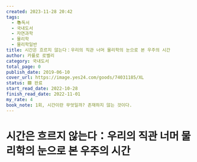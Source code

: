 ```yaml
---
created: 2023-11-28 20:42
tags:
  - 📚독서
  - 국내도서
  - 자연과학
  - 물리학
  - 물리학일반
title: 시간은 흐르지 않는다：우리의 직관 너머 물리학의 눈으로 본 우주의 시간
author: 카를로 로벨리
category: 국내도서
total_page: 0
publish_date: 2019-06-10
cover_url: https://image.yes24.com/goods/74031185/XL
status: 🟩 완료
start_read_date: 2022-10-28
finish_read_date: 2022-11-01
my_rate: 4
book_note: 1회, 시간이란 무엇일까? 존재하지 않는 것이다.
---
```


# 시간은 흐르지 않는다：우리의 직관 너머 물리학의 눈으로 본 우주의 시간

